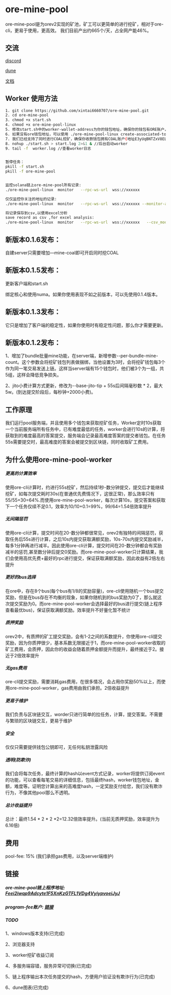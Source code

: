 # ore-mine-pool


ore-mine-pool是为orev2实现的矿池，矿工可以更简单的进行挖矿，相对于ore-cli，更易于使用，更高效。
我们目前产出约665个/天，占全网产能46%。

## 交流

[discord](https://discord.gg/PjpqgmJkkY)

[dune](https://dune.com/oreminepool/ore-mine-pool-dashboard)

[文档](https://minership.gitbook.io/ore-mine-pool-tutorial)

## Worker 使用方法

```bash
1. git clone https://github.com/xintai6660707/ore-mine-pool.git
2. cd ore-mine-pool
3. chmod +x start.sh
4. chmod +x ore-mine-pool-linux
5. 修改start.sh中的worker-wallet-address为你的钱包地址，确保你的钱包有ORE账户，没有的话买一点点即可自动开通
6. 如果没有ore钱包地址，可以使用 ./ore-mine-pool-linux create-associated-token --keypair "你的钱包私钥地址" --priority-fee 20000 创建ore关联账户(你有考虑私钥安全，也可以自己创建)
7. 我们已经支持了同时进行COAL挖矿，确保你收款钱包拥有COAL账户(地址E3yUqBNTZxV8ELvW99oRLC7z4ddbJqqR4NphwrMug9zu)，如果你钱包还有没有COAL账户，购买一点点即可开通COAL账户，将自动开始同时接收COAL奖励。
8. nohup ./start.sh > start.log 2>&1 & //后台启动worker
9. tail -f  worker.log //查看worker日志


暂停任务：
pkill -f start.sh
pkill -f ore-mine-pool


监控solana链上ore-mine-pool所有记录:
./ore-mine-pool-linux  monitor   --rpc-ws-url  wss://xxxxxx

仅仅监控你关注的地址的记录:
./ore-mine-pool-linux  monitor   --rpc-ws-url  wss://xxxxxx --monitor-address  your-wallet-address

将记录保存到csv,以便用excel分析
save record as csv ,for excel analysis:
./ore-mine-pool-linux  monitor   --rpc-ws-url  wss://xxxxxx   --csv_mode
```
## 新版本0.1.6发布：

自建server只需要增加—mine-coal即可开启同时挖COAL

## 新版本0.1.5发布：

更新客户端和start.sh

绑定核心和使用numa。如果你使用表现不如之前版本，可以先使用0.1.4版本。

## 新版本0.1.3发布：

它只是增加了客户端的稳定性，如果你使用时有稳定性问题，那么你才需要更新。

## 新版本0.1.2发布：

1、增加了bundle批量mine功能，在server端，新增参数--per-bundle-mine-count。这个参数会将挖矿钱包列表做捆绑，当他设置为3时，会将挖矿钱包每3个作为同一笔交易发送上链。这样当server端有15个钱包时，他们被3个为一组，共5组，这样会降低竞争损失。

2、jito小费计算方式更新，修改为--base-jito-tip + 55s后间隔毫秒数 * 2，最大5w。(到达提交阶段后，每秒钟+2000小费)。

## 工作原理
我们运行pool服务端，并且使用多个钱包来获取挖矿任务，Worker定时10s获取一个当前服务端所有任务中，已有难度最低的任务，worker会进行10s的计算，将获取到的难度最高的答案提交，服务端会记录最高难度答案的提交者钱包。在任务55s需要提交时，最高难度的答案会被提交到区块链，同时收取矿工费用。

## 为什么使用ore-mine-pool-worker

##### 更高的计算效率

使用ore-cli计算时，约进行55s挖矿，然后持续1秒-数分钟提交，提交后才能继续挖矿，如每次提交耗时30s(在普通优先费情况下，这很正常)，那么效率只有55/55+30=64%.而使用ore-mine-pool-worker，每次计算10s，提交答案和获取下一个任务仅续不足0.1，效率为10/10+0.1=99%，99/64=1.54倍效率提升

##### 无间隔惩罚

使用ore-cli计算，提交时间在20-数分钟都很常见，orev2有独特的间隔惩罚，获取任务后55s进行计算，之后10s内提交获取满额奖励，10s-70s内提交奖励减半，每多1分钟再进行减半。因此使用ore-cli计算，提交时间在20-数分钟都会有奖励减半的惩罚,甚至数分钟后提交0奖励。而ore-mine-pool-worker只计算结果，我们会使用高优先费+最好的rpc进行提交，保证获取满额奖励，因此收益有2倍左右提升

##### 更好的bus选择

在ore中，存在8个bus(每个bus有1/8的奖励容量)，ore-cli使用随机一个bus提交奖励，但是在bus存在不均衡的现象，如果你随机到的bus奖励为0了，那么就这次提交奖励为0。而ore-mine-pool-worker会选择最好的bus进行提交(链上程序查看最优bus)，保证获取满额奖励。效率提升不好量化暂不统计

##### 质押奖励

orev2中，有质押的矿工提交奖励，会有1-2之间的系数提升，你使用ore-cli提交奖励，因为你质押很少，基本系数无限接近于1，而ore-mine-pool-worker收取的矿工费用，会质押，因此你的收益会随着质押金额提升而提升，最终接近于2。接近于2倍效率提升

##### 无gas费用

ore-cli提交奖励，需要消耗gas费用，在很多情况，会占用你奖励50%以上，而使用ore-mine-pool-worker，gas费用由我们承担。2倍收益提升


##### 更易于维护

我们负责与区块链交互，worder只进行简单的拉任务，计算，提交答案。不需要与繁琐的区块链交互，更易于维护

##### 安全

仅仅只需要提供钱包公钥即可，无任何私钥泄露风险

##### 透明(防欺诈)

我们会将每次任务，最终计算的hash以event方式记录，worker将提供订阅event的功能，可以查看每笔交易的详细信息，包括最终hash，worker钱包地址，金额，难度等。证明您计算出来的高难度hash，一定奖励支付给您，我们没有欺诈行为，不像其他pool那么不透明。

##### 总计收益提升

总计：最终1.54 * 2 * 2 *2=12.32倍效率提升。(当前无质押奖励，效率提升为6.16倍)

## 费用


pool-fee: 15%            (我们承担gas费用，以及server端维护)

## 链接

##### ore-mine-pool链上程序地址: [Feei2iwqp9Adcyte1F5XnKzGTFL1VDg4VyiypvoeiJyJ](https://solscan.io/account/Feei2iwqp9Adcyte1F5XnKzGTFL1VDg4VyiypvoeiJyJ)
##### program-fee账户: [链接](https://solscan.io/account/4756i3S8EPsTvKjVvUaCbP9JF8JpjQW7AmXEZnGeZDhp)


##### TODO

1、windows版本支持(已完成)

2、浏览器支持

3、worker挖矿收益订阅

4、多服务端容错，服务异常可切换(已完成)

5、链上程序输出本次任务提交的hash，方便用户验证没有欺诈行为(已完成)

6、dune图表(已完成)
